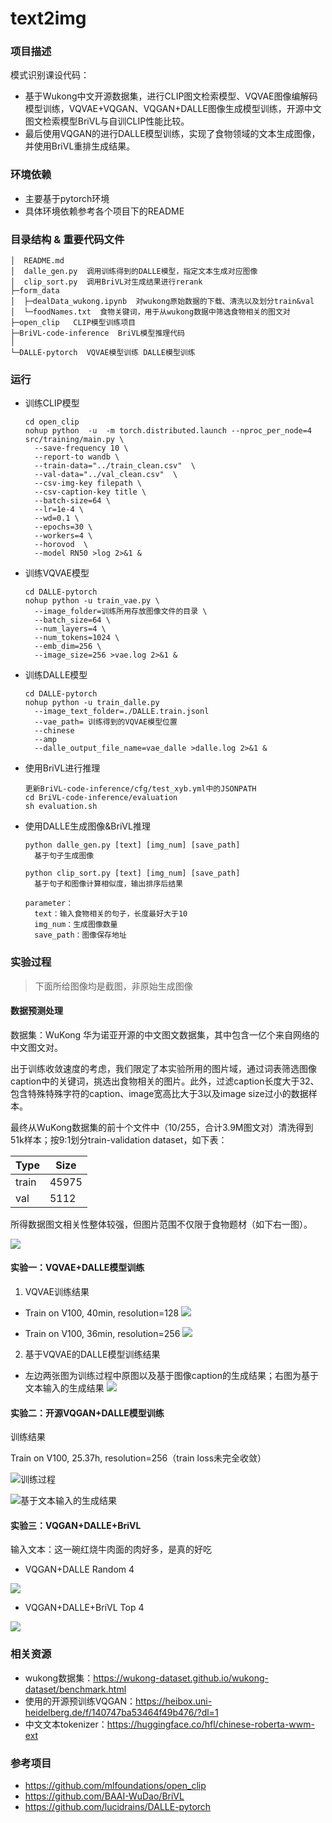 # text2img

### 项目描述

模式识别课设代码：

- 基于Wukong中文开源数据集，进行CLIP图文检索模型、VQVAE图像编解码模型训练，VQVAE+VQGAN、VQGAN+DALLE图像生成模型训练，开源中文图文检索模型BriVL与自训CLIP性能比较。
- 最后使用VQGAN的进行DALLE模型训练，实现了食物领域的文本生成图像，并使用BriVL重排生成结果。

### 环境依赖

- 主要基于pytorch环境
- 具体环境依赖参考各个项目下的README

### 目录结构 & 重要代码文件

```
│  README.md
│  dalle_gen.py  调用训练得到的DALLE模型，指定文本生成对应图像
│  clip_sort.py  调用BriVL对生成结果进行rerank
├─form_data
│  ├─dealData_wukong.ipynb  对wukong原始数据的下载、清洗以及划分train&val
│  └─foodNames.txt  食物关键词，用于从wukong数据中筛选食物相关的图文对
├─open_clip   CLIP模型训练项目
├─BriVL-code-inference  BriVL模型推理代码
│  
└─DALLE-pytorch  VQVAE模型训练 DALLE模型训练

```

### 运行

- 训练CLIP模型

  ```
  cd open_clip
  nohup python  -u  -m torch.distributed.launch --nproc_per_node=4  src/training/main.py \
    --save-frequency 10 \
    --report-to wandb \
    --train-data="../train_clean.csv"  \  
    --val-data="../val_clean.csv"  \
    --csv-img-key filepath \
    --csv-caption-key title \
    --batch-size=64 \
    --lr=1e-4 \
    --wd=0.1 \
    --epochs=30 \
    --workers=4 \
    --horovod  \
    --model RN50 >log 2>&1 &
  ```

- 训练VQVAE模型
  
  ```
  cd DALLE-pytorch
  nohup python -u train_vae.py \
    --image_folder=训练所用存放图像文件的目录 \
    --batch_size=64 \
    --num_layers=4 \
    --num_tokens=1024 \
    --emb_dim=256 \
    --image_size=256 >vae.log 2>&1 &
  ```

- 训练DALLE模型

  ```
  cd DALLE-pytorch
  nohup python -u train_dalle.py
    --image_text_folder=./DALLE.train.jsonl
    --vae_path= 训练得到的VQVAE模型位置 
    --chinese 
    --amp 
    --dalle_output_file_name=vae_dalle >dalle.log 2>&1 &
  ```

- 使用BriVL进行推理

  ```
  更新BriVL-code-inference/cfg/test_xyb.yml中的JSONPATH
  cd BriVL-code-inference/evaluation
  sh evaluation.sh
  ```

- 使用DALLE生成图像&BriVL推理

  ```
  python dalle_gen.py [text] [img_num] [save_path]
    基于句子生成图像

  python clip_sort.py [text] [img_num] [save_path]
    基于句子和图像计算相似度，输出排序后结果
  
  parameter：
    text：输入食物相关的句子，长度最好大于10
    img_num：生成图像数量
    save_path：图像保存地址
  ```

### 实验过程

> 下面所给图像均是截图，非原始生成图像

#### **数据预测处理**

数据集：WuKong 华为诺亚开源的中文图文数据集，其中包含一亿个来自网络的中文图文对。

出于训练收敛速度的考虑，我们限定了本实验所用的图片域，通过词表筛选图像caption中的关键词，挑选出食物相关的图片。此外，过滤caption长度大于32、包含特殊特殊字符的caption、image宽高比大于3以及image size过小的数据样本。

最终从WuKong数据集的前十个文件中（10/255，合计3.9M图文对）清洗得到51k样本；按9:1划分train-validation dataset，如下表：

| Type  | Size  |
| ----- | ----- |
| train | 45975 |
| val   | 5112  |

所得数据图文相关性整体较强，但图片范围不仅限于食物题材（如下右一图）。

![](img/1.png)

#### **实验一：VQVAE+DALLE模型训练**

1. VQVAE训练结果

- Train on V100, 40min, resolution=128
![](img/2.png)

- Train on V100, 36min, resolution=256
![](img/3.png)

2. 基于VQVAE的DALLE模型训练结果
- 左边两张图为训练过程中原图以及基于图像caption的生成结果；右图为基于文本输入的生成结果
![](img/4.png)



#### **实验二：开源VQGAN+DALLE模型训练**

训练结果

Train on V100, 25.37h, resolution=256（train loss未完全收敛）

![训练过程](img/5.png)

![基于文本输入的生成结果](img/6.png)

#### **实验三：VQGAN+DALLE+BriVL**

输入文本：这一碗红烧牛肉面的肉好多，是真的好吃

- VQGAN+DALLE  Random 4

![](img/7.png)

- VQGAN+DALLE+BriVL  Top 4

![](img/8.png)


### 相关资源

- wukong数据集：https://wukong-dataset.github.io/wukong-dataset/benchmark.html
- 使用的开源预训练VQGAN：https://heibox.uni-heidelberg.de/f/140747ba53464f49b476/?dl=1
- 中文文本tokenizer：https://huggingface.co/hfl/chinese-roberta-wwm-ext

### 参考项目

- https://github.com/mlfoundations/open_clip
- https://github.com/BAAI-WuDao/BriVL
- https://github.com/lucidrains/DALLE-pytorch